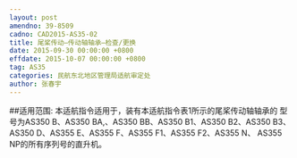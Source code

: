 ```yaml
---
layout: post
amendno: 39-8509
cadno: CAD2015-AS35-02
title: 尾桨传动–传动轴轴承–检查/更换
date: 2015-09-30 00:00:00 +0800
effdate: 2015-10-07 00:00:00 +0800
tag: AS35
categories: 民航东北地区管理局适航审定处
author: 张春宇
---
```


##适用范围:
本适航指令适用于，装有本适航指令表1所示的尾桨传动轴轴承的  型号为AS350 B、AS350 BA,、AS350 BB、AS350 B1、AS350 B2、AS350 B3、AS350 D、AS355 E、AS355 F、AS355 F1、AS355 F2、AS355 N、 AS355 NP的所有序列号的直升机。

